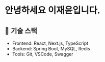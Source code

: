 # 안녕하세요 이재윤입니다.

## 🔧 기술 스택
- Frontend: React, Next.js, TypeScript  
- Backend: Spring Boot, MySQL, Redis  
- Tools: Git, VSCode, Swagger
